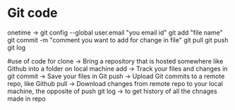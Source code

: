 # Git code
onetime -> git config --global user.email "you email id"
git add "file name"
git commit -m "comment you want to add for change in file"
git pull 
git push 
git log

#use of code for
clone -> Bring a repository that is hosted somewhere like Github into a folder on local machine
add -> Track your files and changes in git
commit -> Save your files in Git
push -> Upload Git commits to a remote repo, like Github
pull -> Download changes from remote repo to your local machine, the opposite of push
git log -> to get history of all the chnages made in repo
